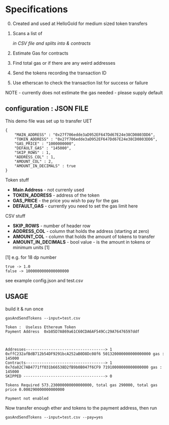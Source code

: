 Specifications
==============

0. Created and used at HelloGold for medium sized token transfers

1. Scans a list of <address><ether value> in CSV file and splits into <addresses> & contracts
2. Estimate Gas for contracts
3. Find total gas or if there are any weird addresses
4. Send the tokens recording the transaction ID
5. Use etherscan to check the transaction list for success or failure

NOTE - currently does not estimate the gas needed - please supply default

configuration : JSON FILE
-------------------------

This demo file was set up to transfer UET 

```
{
    "MAIN_ADDRESS" : "0x27f706edde3aD952EF647Dd67E24e38CD0803DD6",
    "TOKEN_ADDRESS" : "0x27f706edde3aD952EF647Dd67E24e38CD0803DD6",
    "GAS_PRICE" : "1000000000",
    "DEFAULT_GAS" : "145000",
    "SKIP_ROWS" : 1,
    "ADDRESS_COL" : 1,
    "AMOUNT_COL" : 2,
    "AMOUNT_IN_DECIMALS" : true
}
```

Token stuff

* **Main Address** - not currenly used
* **TOKEN_ADDRESS** - address of the token 
* **GAS_PRICE** - the price you wish to pay for the gas
* **DEFAULT_GAS** - currently you need to set the gas limit here 

CSV stuff

* **SKIP_ROWS** - number of header row
* **ADDRESS_COL** - column that holds the address (starting at zero)
* **AMOUNT_COL** - column that holds the amount of tokens to transfer
* **AMOUNT_IN_DECIMALS** - bool value - is the amount in tokens or minimum units [1]

[1] e.g. for 18 dp number

```
true -> 1.0
false -> 1000000000000000000 
```

see example config.json and test.csv

USAGE
-----

build it & run once

`gasAndSendTokens --input=test.csv`

```
Token :  Useless Ethereum Token
Payment Address  0xb85D7A869a61C60CDA6AF549Cc29A76476597ddf



Addresses-----------------------------------> 1
0xffC232afBdB712b54DF9291bcA252aB0D8Dc08f6 501320000000000000000 gas :  145000
Contracts-----------------------------------> 1
0x7da82C7AB4771ff031b66538D2fB9b0B047f6CF9 71910000000000000000 gas :  145000
SKIPPED ------------------------------------> 0

Tokens Required 573.230000000000000000, total gas 290000, total gas price 0.000290000000000000

Payment not enabled
```

Now transfer enough ether and tokens to the payment address, then run

`gasAndSendTokens --input=test.csv --pay=yes`

